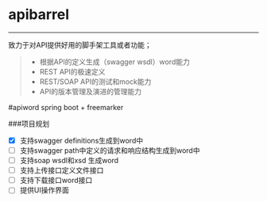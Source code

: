 # apibarrel 
------

致力于对API提供好用的脚手架工具或者功能；
> * 根据API的定义生成（swagger wsdl）word能力
> * REST API的极速定义
> * REST/SOAP API的测试和mock能力
> * API的版本管理及演进的管理能力

#apiword
spring boot + freemarker


###项目规划
- [x] 支持swagger definitions生成到word中
- [ ] 支持swagger path中定义的请求和响应结构生成到word中
- [ ] 支持soap wsdl和xsd 生成word
- [ ] 支持上传接口定义文件接口
- [ ] 支持下载接口word接口
- [ ] 提供UI操作界面